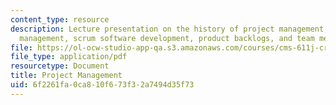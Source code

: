 ```yaml
---
content_type: resource
description: Lecture presentation on the history of project management, agile project
  management, scrum software development, product backlogs, and team meetings.
file: https://ol-ocw-studio-app-qa.s3.amazonaws.com/courses/cms-611j-creating-video-games-fall-2014/6f2261fa0ca810f673f32a7494d35f73_MITCMS_611JF14_AgileLec1.pdf
file_type: application/pdf
resourcetype: Document
title: Project Management
uid: 6f2261fa-0ca8-10f6-73f3-2a7494d35f73
---
```

